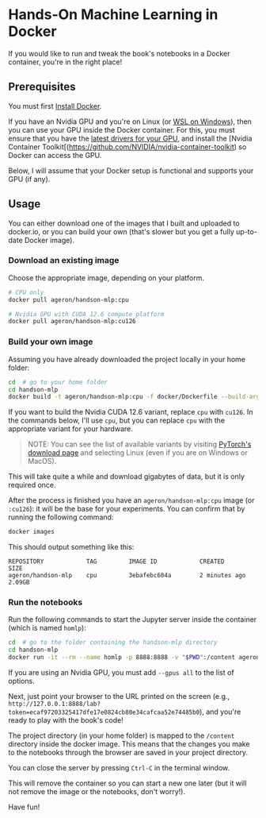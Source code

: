# Hands-On Machine Learning in Docker

If you would like to run and tweak the book's notebooks in a Docker container, you're in the right place!

## Prerequisites

You must first [Install Docker](https://docs.docker.com/engine/installation/).

If you have an Nvidia GPU and you're on Linux (or [WSL on Windows](https://learn.microsoft.com/en-us/windows/wsl/install)), then you can use your GPU inside the Docker container. For this, you must ensure that you have the [latest drivers for your GPU](https://www.nvidia.com/drivers/), and install the [Nvidia Container Toolkit[(https://github.com/NVIDIA/nvidia-container-toolkit) so Docker can access the GPU.

Below, I will assume that your Docker setup is functional and supports your GPU (if any).

## Usage

You can either download one of the images that I built and uploaded to docker.io, or you can build your own (that's slower but you get a fully up-to-date Docker image).

### Download an existing image

Choose the appropriate image, depending on your platform.

```bash
# CPU only
docker pull ageron/handson-mlp:cpu

# Nvidia GPU with CUDA 12.6 compute platform
docker pull ageron/handson-mlp:cu126
```

### Build your own image

Assuming you have already downloaded the project locally in your home folder:

```bash
cd  # go to your home folder
cd handson-mlp
docker build -t ageron/handson-mlp:cpu -f docker/Dockerfile --build-arg PT_VARIANT=cpu .
```

If you want to build the Nvidia CUDA 12.6 variant, replace `cpu` with `cu126`. In the commands below, I'll use `cpu`, but you can replace `cpu` with the appropriate variant for your hardware.

> NOTE: You can see the list of available variants by visiting [PyTorch's download page](https://pytorch.org/get-started/locally/) and selecting Linux (even if you are on Windows or MacOS).

This will take quite a while and download gigabytes of data, but it is only required once.

After the process is finished you have an `ageron/handson-mlp:cpu` image (or `:cu126`): it will be the base for your experiments. You can confirm that by running the following command:

```bash
docker images
```

This should output something like this:

```
REPOSITORY            TAG         IMAGE ID            CREATED             SIZE
ageron/handson-mlp    cpu         3ebafebc604a        2 minutes ago       2.09GB
```

### Run the notebooks

Run the following commands to start the Jupyter server inside the container (which is named `homlp`):

```bash
cd  # go to the folder containing the handson-mlp directory
cd handson-mlp
docker run -it --rm --name homlp -p 8888:8888 -v "$PWD":/content ageron/handson-mlp:cpu
```

If you are using an Nvidia GPU, you must add `--gpus all` to the list of options.

Next, just point your browser to the URL printed on the screen (e.g., `http://127.0.0.1:8888/lab?token=ecaf97203325417dfe17e0824cb80e34cafcaa52e74485b0`), and you're ready to play with the book's code!

The project directory (in your home folder) is mapped to the `/content` directory inside the docker image. This means that the changes you make to the notebooks through the browser are saved in your project directory.

You can close the server by pressing `Ctrl-C` in the terminal window.

This will remove the container so you can start a new one later (but it will not remove the image or the notebooks, don't worry!).

Have fun!

